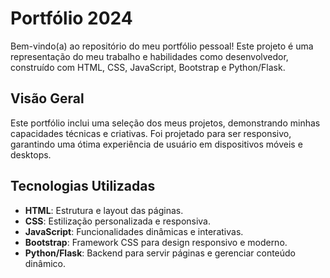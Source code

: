 # Portfólio 2024

Bem-vindo(a) ao repositório do meu portfólio pessoal! Este projeto é uma representação do meu trabalho e habilidades como desenvolvedor, construído com HTML, CSS, JavaScript, Bootstrap e Python/Flask.

## Visão Geral

Este portfólio inclui uma seleção dos meus projetos, demonstrando minhas capacidades técnicas e criativas. Foi projetado para ser responsivo, garantindo uma ótima experiência de usuário em dispositivos móveis e desktops.

## Tecnologias Utilizadas

- **HTML**: Estrutura e layout das páginas.
- **CSS**: Estilização personalizada e responsiva.
- **JavaScript**: Funcionalidades dinâmicas e interativas.
- **Bootstrap**: Framework CSS para design responsivo e moderno.
- **Python/Flask**: Backend para servir páginas e gerenciar conteúdo dinâmico.
